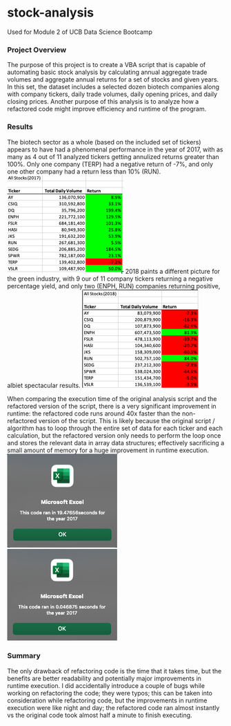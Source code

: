 # stock-analysis
Used for Module 2 of UCB Data Science Bootcamp

### Project Overview
The purpose of this project is to create a VBA script that is capable of automating basic 
stock analysis by calculating annual aggregate trade volumes and aggregate annual returns for a
set of stocks and given years. In this set, the dataset includes a selected dozen biotech companies
along with company tickers, daily trade volumes, daily opening prices, and daily closing prices. 
Another purpose of this analysis is to analyze how a refactored code might improve efficiency and
runtime of the program.

### Results
The biotech sector as a whole (based on the included set of tickers) appears to have had a phenomenal
performance in the year of 2017, with as many as 4 out of 11 analyzed tickers getting annulized returns
greater than 100%. Only one company (TERP) had a negative return of -7%, and only one other company had 
a return less than 10% (RUN). 
![2017 Volumes and Returns](https://raw.githubusercontent.com/Dreski9000/stock-analysis/main/Resources/sa_formatted_2017.png)
2018 paints a different picture for the green industry, with 9 our of 11 company tickers returning
a negative percentage yield, and only two (ENPH, RUN) companies returning positive, albiet spectacular results.
![2018 Volumes and Returns](https://raw.githubusercontent.com/Dreski9000/stock-analysis/main/Resources/sa_formatted_2018.png)

When comparing the execution time of the original analysis script and the refactored version of the 
script, there is a very significant improvement in runtime: the refactored code runs around 40x faster
than the non-refactored version of the script. This is likely because the original script / algorithm
has to loop through the entire set of data for each ticker and each calculation, but the refactored 
version only needs to perform the loop once and stores the relevant data in array data structures; 
effectively sacrificing a small amount of memory for a huge improvement in runtime execution.
![Original Version](https://raw.githubusercontent.com/Dreski9000/stock-analysis/main/Resources/sa_original_2017.png)
![Refactored Version](https://raw.githubusercontent.com/Dreski9000/stock-analysis/main/Resources/sa_refactored_2017.png)

### Summary
The only drawback of refactoring code is the time that it takes time, but the benefits are better readability
and potentially major improvements in runtime execution. I did accidentally introduce a couple of bugs while
working on refactoring the code; they were typos; this can be taken into consideration while refactoring code,
but the improvements in runtime execution were like night and day; the refactored code ran almost instantly vs
the original code took almost half a minute to finish executing.

